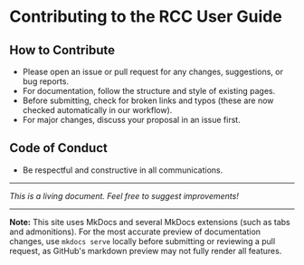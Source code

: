# Contributing to the RCC User Guide




## How to Contribute
- Please open an issue or pull request for any changes, suggestions, or bug reports.
- For documentation, follow the structure and style of existing pages.
- Before submitting, check for broken links and typos (these are now checked automatically in our workflow).
- For major changes, discuss your proposal in an issue first.

## Code of Conduct
- Be respectful and constructive in all communications.

---

_This is a living document. Feel free to suggest improvements!_

---

**Note:** This site uses MkDocs and several MkDocs extensions (such as tabs and admonitions). For the most accurate preview of documentation changes, use `mkdocs serve` locally before submitting or reviewing a pull request, as GitHub's markdown preview may not fully render all features.
